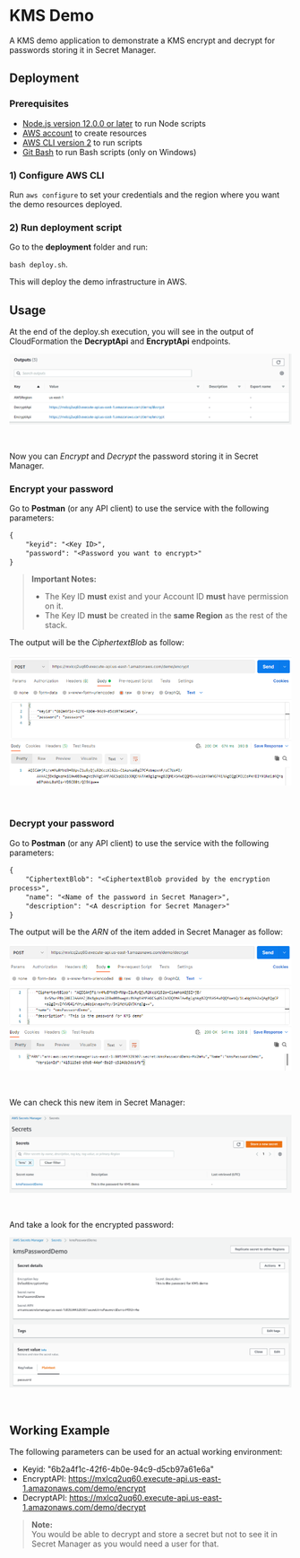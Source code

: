 # KMS Demo
A KMS demo application to demonstrate a KMS encrypt and decrypt for passwords storing it in Secret Manager.

## Deployment

### Prerequisites

* [Node.js version 12.0.0 or later](https://nodejs.org/) to run Node scripts
* [AWS account](https://aws.amazon.com/) to create resources
* [AWS CLI version 2](https://docs.aws.amazon.com/cli/latest/userguide/install-cliv2.html) to run scripts
* [Git Bash](https://git-scm.com/) to run Bash scripts (only on Windows)

### 1) Configure AWS CLI

Run `aws configure` to set your credentials and the region where you want the demo resources deployed.

### 2) Run deployment script

Go to the **deployment** folder and run:

`bash deploy.sh`.

This will deploy the demo infrastructure in AWS.

## Usage

At the end of the deploy.sh execution, you will see in the output of CloudFormation the **DecryptApi** and **EncryptApi** endpoints.

![output](img/stackoutput.png)

<br>

Now you can *Encrypt* and *Decrypt* the password storing it in Secret Manager.
### Encrypt your password
Go to **Postman** (or any API client) to use the service with the following parameters:

```shell
{
    "keyid": "<Key ID>",
    "password": "<Password you want to encrypt>"
}
```

> **Important Notes:**<br>
> - The Key ID **must** exist and your Account ID **must** have permission on it.
> - The Key ID **must** be created in the **same Region** as the rest of the stack.

The output will be the *CiphertextBlob* as follow:

![encrypt](img/encrypt.png)

<br>

### Decrypt your password
Go to **Postman** (or any API client) to use the service with the following parameters:
```shell
{
    "CiphertextBlob": "<CiphertextBlob provided by the encryption process>",
    "name": "<Name of the password in Secret Manager>",
    "description": "<A description for Secret Manager>"
}
```
The output will be the *ARN* of the item added in Secret Manager as follow:

![decrypt](img/decrypt.png)

<br>

We can check this new item in Secret Manager:

![kms](img/kms.png)

<br>

And take a look for the encrypted password:

![pass](img/kms-pass.png)

<br>

## Working Example

The following parameters can be used for an actual working environment:

- Keyid: "6b2a4f1c-42f6-4b0e-94c9-d5cb97a61e6a"
- EncryptAPI: https://mxlcq2uq60.execute-api.us-east-1.amazonaws.com/demo/encrypt
- DecryptAPI: https://mxlcq2uq60.execute-api.us-east-1.amazonaws.com/demo/decrypt

> **Note:**<br>
> You would be able to decrypt and store a secret but not to see it in Secret Manager as you would need a user for that.